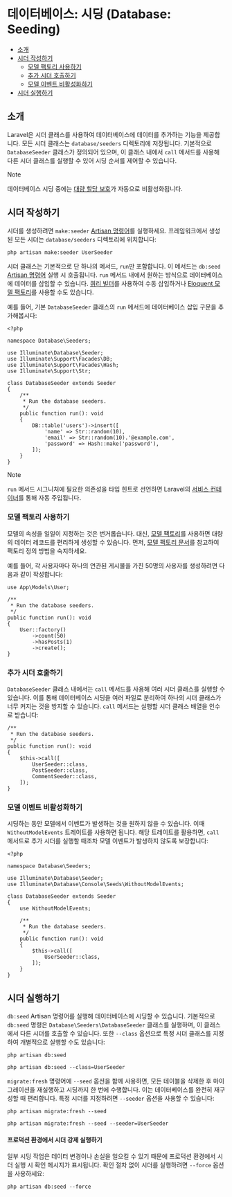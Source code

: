 # 데이터베이스: 시딩 (Database: Seeding)

- [소개](#introduction)
- [시더 작성하기](#writing-seeders)
    - [모델 팩토리 사용하기](#using-model-factories)
    - [추가 시더 호출하기](#calling-additional-seeders)
    - [모델 이벤트 비활성화하기](#muting-model-events)
- [시더 실행하기](#running-seeders)

<a name="introduction"></a>
## 소개

Laravel은 시더 클래스를 사용하여 데이터베이스에 데이터를 추가하는 기능을 제공합니다. 모든 시더 클래스는 `database/seeders` 디렉토리에 저장됩니다. 기본적으로 `DatabaseSeeder` 클래스가 정의되어 있으며, 이 클래스 내에서 `call` 메서드를 사용해 다른 시더 클래스를 실행할 수 있어 시딩 순서를 제어할 수 있습니다.

> [!NOTE]  
> 데이터베이스 시딩 중에는 [대량 할당 보호](/docs/11.x/eloquent#mass-assignment)가 자동으로 비활성화됩니다.

<a name="writing-seeders"></a>
## 시더 작성하기

시더를 생성하려면 `make:seeder` [Artisan 명령어](/docs/11.x/artisan)를 실행하세요. 프레임워크에서 생성된 모든 시더는 `database/seeders` 디렉토리에 위치합니다:

```shell
php artisan make:seeder UserSeeder
```

시더 클래스는 기본적으로 단 하나의 메서드, `run`만 포함합니다. 이 메서드는 `db:seed` [Artisan 명령어](/docs/11.x/artisan) 실행 시 호출됩니다. `run` 메서드 내에서 원하는 방식으로 데이터베이스에 데이터를 삽입할 수 있습니다. [쿼리 빌더](/docs/11.x/queries)를 사용하여 수동 삽입하거나 [Eloquent 모델 팩토리](/docs/11.x/eloquent-factories)를 사용할 수도 있습니다.

예를 들어, 기본 `DatabaseSeeder` 클래스의 `run` 메서드에 데이터베이스 삽입 구문을 추가해봅시다:

```
<?php

namespace Database\Seeders;

use Illuminate\Database\Seeder;
use Illuminate\Support\Facades\DB;
use Illuminate\Support\Facades\Hash;
use Illuminate\Support\Str;

class DatabaseSeeder extends Seeder
{
    /**
     * Run the database seeders.
     */
    public function run(): void
    {
        DB::table('users')->insert([
            'name' => Str::random(10),
            'email' => Str::random(10).'@example.com',
            'password' => Hash::make('password'),
        ]);
    }
}
```

> [!NOTE]  
> `run` 메서드 시그니처에 필요한 의존성을 타입 힌트로 선언하면 Laravel의 [서비스 컨테이너](/docs/11.x/container)를 통해 자동 주입됩니다.

<a name="using-model-factories"></a>
### 모델 팩토리 사용하기

모델의 속성을 일일이 지정하는 것은 번거롭습니다. 대신, [모델 팩토리](/docs/11.x/eloquent-factories)를 사용하면 대량의 데이터 레코드를 편리하게 생성할 수 있습니다. 먼저, [모델 팩토리 문서](/docs/11.x/eloquent-factories)를 참고하여 팩토리 정의 방법을 숙지하세요.

예를 들어, 각 사용자마다 하나의 연관된 게시물을 가진 50명의 사용자를 생성하려면 다음과 같이 작성합니다:

```
use App\Models\User;

/**
 * Run the database seeders.
 */
public function run(): void
{
    User::factory()
        ->count(50)
        ->hasPosts(1)
        ->create();
}
```

<a name="calling-additional-seeders"></a>
### 추가 시더 호출하기

`DatabaseSeeder` 클래스 내에서는 `call` 메서드를 사용해 여러 시더 클래스를 실행할 수 있습니다. 이를 통해 데이터베이스 시딩을 여러 파일로 분리하여 하나의 시더 클래스가 너무 커지는 것을 방지할 수 있습니다. `call` 메서드는 실행할 시더 클래스 배열을 인수로 받습니다:

```
/**
 * Run the database seeders.
 */
public function run(): void
{
    $this->call([
        UserSeeder::class,
        PostSeeder::class,
        CommentSeeder::class,
    ]);
}
```

<a name="muting-model-events"></a>
### 모델 이벤트 비활성화하기

시딩하는 동안 모델에서 이벤트가 발생하는 것을 원하지 않을 수 있습니다. 이때 `WithoutModelEvents` 트레이트를 사용하면 됩니다. 해당 트레이트를 활용하면, `call` 메서드로 추가 시더를 실행할 때조차 모델 이벤트가 발생하지 않도록 보장합니다:

```
<?php

namespace Database\Seeders;

use Illuminate\Database\Seeder;
use Illuminate\Database\Console\Seeds\WithoutModelEvents;

class DatabaseSeeder extends Seeder
{
    use WithoutModelEvents;

    /**
     * Run the database seeders.
     */
    public function run(): void
    {
        $this->call([
            UserSeeder::class,
        ]);
    }
}
```

<a name="running-seeders"></a>
## 시더 실행하기

`db:seed` Artisan 명령어를 실행해 데이터베이스에 시딩할 수 있습니다. 기본적으로 `db:seed` 명령은 `Database\Seeders\DatabaseSeeder` 클래스를 실행하며, 이 클래스에서 다른 시더를 호출할 수 있습니다. 또한 `--class` 옵션으로 특정 시더 클래스를 지정하여 개별적으로 실행할 수도 있습니다:

```shell
php artisan db:seed

php artisan db:seed --class=UserSeeder
```

`migrate:fresh` 명령어에 `--seed` 옵션을 함께 사용하면, 모든 테이블을 삭제한 후 마이그레이션을 재실행하고 시딩까지 한 번에 수행합니다. 이는 데이터베이스를 완전히 재구성할 때 편리합니다. 특정 시더를 지정하려면 `--seeder` 옵션을 사용할 수 있습니다:

```shell
php artisan migrate:fresh --seed

php artisan migrate:fresh --seed --seeder=UserSeeder
```

<a name="forcing-seeding-production"></a>
#### 프로덕션 환경에서 시더 강제 실행하기

일부 시딩 작업은 데이터 변경이나 손실을 일으킬 수 있기 때문에 프로덕션 환경에서 시더 실행 시 확인 메시지가 표시됩니다. 확인 절차 없이 시더를 실행하려면 `--force` 옵션을 사용하세요:

```shell
php artisan db:seed --force
```
